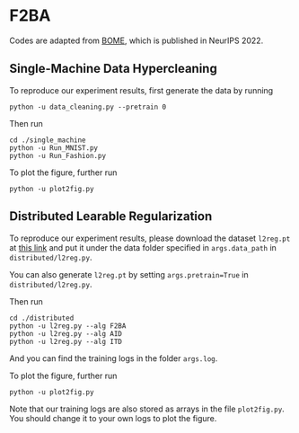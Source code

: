 # F2BA

Codes are adapted from [BOME](https://github.com/Cranial-XIX/BOME), which is published in NeurIPS 2022.

## Single-Machine Data Hypercleaning

To reproduce our experiment results, first generate the data by running

```
python -u data_cleaning.py --pretrain 0
```

Then run
```
cd ./single_machine
python -u Run_MNIST.py
python -u Run_Fashion.py
```

To plot the figure, further run
```
python -u plot2fig.py
```


## Distributed Learable Regularization
To reproduce our experiment results, please download the dataset `l2reg.pt` at [this link](https://drive.google.com/file/d/14deh-F4YlEH1c_s0P5DSliU042QV39K3/view?usp=sharing) and put it under the data folder specified in `args.data_path` in `distributed/l2reg.py`.

You can also generate `l2reg.pt` by setting `args.pretrain=True` in `distributed/l2reg.py`.

Then run

```
cd ./distributed
python -u l2reg.py --alg F2BA
python -u l2reg.py --alg AID
python -u l2reg.py --alg ITD
```

And you can find the training logs in the folder `args.log`.


To plot the figure, further run
```
python -u plot2fig.py
```
Note that our training logs are also stored as arrays in the file `plot2fig.py`.
You should change it to your own logs to plot the figure.
